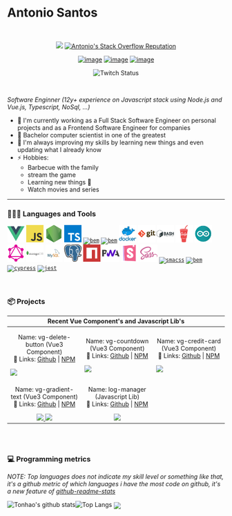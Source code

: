 # Antonio Santos


<br /><div align="center">
  
  ![](https://komarev.com/ghpvc/?username=tonhaosantos&style=flat-square)
  <a href="https://stackoverflow.com/users/1939621/antoniosantos/" title="Antonio's Stack Overflow Reputation"><img alt="Antonio's Stack Overflow Reputation" src="https://img.shields.io/stackexchange/stackoverflow/r/1939621?color=orange&label=reputation&logo=stackoverflow&style=for-the-badge" /></a>
  
  [![image](https://img.shields.io/badge/LinkedIn-0077B5?style=for-the-badge&logo=linkedin&logoColor=white)](https://www.linkedin.com/in/tonhaosantos)
  [![image](https://img.shields.io/badge/Twitter-1DA1F2?style=for-the-badge&logo=twitter&logoColor=white)](https://twitter.com/SantosTonhao/)
  [![image](https://img.shields.io/badge/Instagram-E4405F?style=for-the-badge&logo=instagram&logoColor=white)](https://www.instagram.com/tonhaosantosoficial/)
 
  ![Twitch Status](https://img.shields.io/twitch/status/tonhaosantos?style=for-the-badge)
</div><br />

<p><em>Software Enginner (12y+ experience on Javascript stack using Node.js and Vue.js, Typescript, NoSql, ...)</em></p>

- 🔭 I'm currently working as a Full Stack Software Engineer on personal projects and as a Frontend Software Engineer for companies
- 🏫 Bachelor computer scientist in one of the greatest
- 🌱 I'm always improving my skills by learning new things and even updating what I already know
- ⚡ Hobbies:
  - Barbecue with the family
  - stream the game
  - Learning new things 🧠
  - Watch movies and series



---
### 👨🏻‍💻 Languages and Tools <br />

<code><img height="40" src="https://raw.githubusercontent.com/github/explore/80688e429a7d4ef2fca1e82350fe8e3517d3494d/topics/vue/vue.png"></code>
<code><img height="40" src="https://raw.githubusercontent.com/github/explore/80688e429a7d4ef2fca1e82350fe8e3517d3494d/topics/javascript/javascript.png"></code>
<code><img height="40" src="https://raw.githubusercontent.com/github/explore/80688e429a7d4ef2fca1e82350fe8e3517d3494d/topics/nodejs/nodejs.png"></code>
<code><img height="40" src="https://raw.githubusercontent.com/github/explore/80688e429a7d4ef2fca1e82350fe8e3517d3494d/topics/typescript/typescript.png"></code>
<code><a href="https://vitejs.dev/" target="_blank"><img height="40" src="https://vitejs.dev/logo.svg" alt="bem"></a></code>
<code><a href="https://nuxt.com/" target="_blank"><img height="40" src="https://nuxt.com/assets/design-kit/logo/full-logo-green-light.png" alt="bem"></a></code>
<code><img height="40" src="https://raw.githubusercontent.com/github/explore/80688e429a7d4ef2fca1e82350fe8e3517d3494d/topics/docker/docker.png"></code>
<code><img height="40" src="https://raw.githubusercontent.com/github/explore/80688e429a7d4ef2fca1e82350fe8e3517d3494d/topics/git/git.png"></code>
<code><img height="40" src="https://raw.githubusercontent.com/github/explore/80688e429a7d4ef2fca1e82350fe8e3517d3494d/topics/bash/bash.png"></code>
<code><img height="40" src="https://raw.githubusercontent.com/github/explore/80688e429a7d4ef2fca1e82350fe8e3517d3494d/topics/gulp/gulp.png"></code>
<code><img height="40" src="https://raw.githubusercontent.com/github/explore/80688e429a7d4ef2fca1e82350fe8e3517d3494d/topics/arduino/arduino.png"></code>
<code><img height="40" src="https://raw.githubusercontent.com/github/explore/e65ef46ef3e7bc457c93622f6a89fe8d3fd131d5/topics/graphql/graphql.png"></code>
<code><img height="40" src="https://raw.githubusercontent.com/github/explore/80688e429a7d4ef2fca1e82350fe8e3517d3494d/topics/mongodb/mongodb.png"></code>
<code><img height="40" src="https://raw.githubusercontent.com/github/explore/80688e429a7d4ef2fca1e82350fe8e3517d3494d/topics/mysql/mysql.png"></code>
<code><img height="40" src="https://raw.githubusercontent.com/github/explore/80688e429a7d4ef2fca1e82350fe8e3517d3494d/topics/postgresql/postgresql.png"></code>
<code><img height="40" src="https://raw.githubusercontent.com/github/explore/80688e429a7d4ef2fca1e82350fe8e3517d3494d/topics/npm/npm.png"></code>
<code><img height="40" src="https://raw.githubusercontent.com/github/explore/80688e429a7d4ef2fca1e82350fe8e3517d3494d/topics/pwa/pwa.png"></code>
<code><img height="40" src="https://raw.githubusercontent.com/github/explore/80688e429a7d4ef2fca1e82350fe8e3517d3494d/topics/storybook/storybook.png"></code>
<code><img height="40" src="https://raw.githubusercontent.com/github/explore/80688e429a7d4ef2fca1e82350fe8e3517d3494d/topics/sass/sass.png"></code>
<code><a href="http://smacss.com/" target="_blank"><img height="40" src="http://smacss.com/img/jack-head.png" alt="smacss"></a></code>
<code><a href="https://getbem.com/" target="_blank"><img height="40" src="https://storage.googleapis.com/dpw/app/uploads/2020/05/image.png" alt="bem"></a></code>
<code><a href="https://www.cypress.io" target="_blank"><img height="40" src="https://www.cypress.io/images/layouts/navbar-brand.svg" alt="cypress"></a></code>
<code><a href="https://jestjs.io" target="_blank"><img height="40" src="https://github.com/jestjs.png?size=40" alt="jest"></a></code><br /><br /><br />


### 📦 Projects <br />
<center>
  <table>
    <thead>
      <tr>
        <th colspan="3">Recent Vue Component's and Javascript Lib's</th>
      </tr>
    <thead/>
    <tbody>
      <tr>
        <td>
          <p style="text-align: center; ">
            Name: vg-delete-button (Vue3 Component)<br />
            🔗 Links: 
            <a href="https://github.com/VemLavarALoucaGamers/vlalg-frontend-components/tree/main/vue-components/vg-delete-button" target="_blank">Github</a> | 
            <a href="https://www.npmjs.com/package/@vemlavaraloucagamers/vg-delete-button" target="_blank">NPM</a>
          </p>
          <a href="#" target="_blank">
            <img heigth="100%;" src="https://github.com/VemLavarALoucaGamers/vlalg-frontend-components/raw/main/vue-components/vg-delete-button/images/example.gif" />
          </a>
        </td>
        <td>
          <p style="text-align: center;">
            Name: vg-countdown (Vue3 Component)<br />
            🔗 Links: 
            <a href="https://github.com/VemLavarALoucaGamers/vlalg-frontend-components/tree/main/vue-components/vg-countdown" target="_blank">Github</a> | 
            <a href="https://www.npmjs.com/package/@vemlavaraloucagamers/vg-countdown" target="_blank">NPM</a>
          </p>
          <a href="#" target="_blank">
            <img heigth="100%;" src="https://github.com/VemLavarALoucaGamers/vlalg-frontend-components/raw/main/vue-components/vg-countdown/images/example.gif" />
          </a>
        </td>
        <td>
          <p style="text-align: center;">
            Name: vg-credit-card (Vue3 Component)<br />
            🔗 Links: 
            <a href="https://github.com/VemLavarALoucaGamers/vlalg-frontend-components/tree/main/vue-components/vg-credit-card" target="_blank">Github</a> | 
            <a href="https://www.npmjs.com/package/@vemlavaraloucagamers/vg-credit-card" target="_blank">NPM</a>
          </p>
          <a href="#" target="_blank">
            <img width="300" src="https://github.com/VemLavarALoucaGamers/vlalg-frontend-components/raw/main/vue-components/vg-credit-card/src/images/example.gif" />
          </a>
        </td>
      </tr>
      <tr>
        <td style="text-align: center;">
          <p>
            Name: vg-gradient-text (Vue3 Component)<br />
            🔗 Links: 
            <a href="https://github.com/VemLavarALoucaGamers/vlalg-frontend-components/tree/main/vue-components/vg-gradient-text" target="_blank">Github</a> | 
            <a href="https://www.npmjs.com/package/@vemlavaraloucagamers/vg-gradient-text" target="_blank">NPM</a>
          </p>
          <a href="#" target="_blank">
            <img width="200" src="https://github.com/VemLavarALoucaGamers/vlalg-frontend-components/raw/main/vue-components/vg-gradient-text/images/example.png" />
            <img width="200" src="https://github.com/VemLavarALoucaGamers/vlalg-frontend-components/raw/main/vue-components/vg-gradient-text/images/example2.png" />
          </a>
        </td>
        <td style="text-align: center;">
          <p>
            Name: log-manager (Javascript Lib)<br />
            🔗 Links: 
            <a href="https://github.com/VemLavarALoucaGamers/vlalg-frontend-components/tree/main/libs/log-manager" target="_blank">Github</a> | 
            <a href="https://www.npmjs.com/package/@vemlavaraloucagamers/md-log-manager" target="_blank">NPM</a>
          </p>
          <a href="#" target="_blank">
            <img width="200" src="https://github.com/VemLavarALoucaGamers/vlalg-frontend-components/raw/main/libs/log-manager/images/example.png" />
          </a>
        </td>
        <td>
        </td>
      </tr>
    </tbody>
  </table>
</center><br /><br />

### 💻 Programming metrics <br />
*NOTE: Top languages does not indicate my skill level or something like that, it's a github metric of which languages i have the most code on github, it's a new feature of [github-readme-stats](https://github.com/anuraghazra/github-readme-stats)*

![Top Langs](https://github-readme-stats.vercel.app/api/top-langs/?username=tonhaosantos&layout=donut)
<a href="https://github.com/tonhaosantos">
  <img align="left" src="https://github-readme-stats.vercel.app/api?username=tonhaosantos&show_icons=true&theme=dracula&line_height=27&v=5&include_all_commits=true" alt="Tonhao's github stats" />
</a>
<a href="https://github.com/VemLavarALoucaGamers/vlalg-frontend-components">
  <img align="center" src="https://github-readme-stats.vercel.app/api/pin/?username=VemLavarALoucaGamers&theme=dracula&repo=vlalg-frontend-components" />
</a>  
